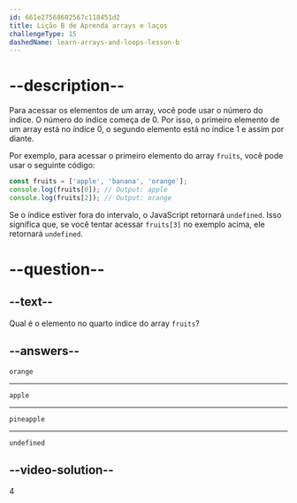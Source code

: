 ```yaml
---
id: 661e27568602567c118451d2
title: Lição B de Aprenda arrays e laços
challengeType: 15
dashedName: learn-arrays-and-loops-lesson-b
---
```


# --description--

Para acessar os elementos de um array, você pode usar o número do índice. O número do índice começa de 0. Por isso, o primeiro elemento de um array está no índice 0, o segundo elemento está no índice 1 e assim por diante.

Por exemplo, para acessar o primeiro elemento do array `fruits`, você pode usar o seguinte código:

```javascript
const fruits = ['apple', 'banana', 'orange'];
console.log(fruits[0]); // Output: apple
console.log(fruits[2]); // Output: orange
```

Se o índice estiver fora do intervalo, o JavaScript retornará `undefined`. Isso significa que, se você tentar acessar `fruits[3]` no exemplo acima, ele retornará `undefined`.


# --question--

## --text--

Qual é o elemento no quarto índice do array `fruits`?

## --answers--

`orange`

---

`apple`

---

`pineapple`

---

`undefined`

## --video-solution--

4
